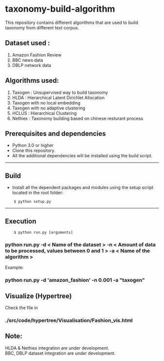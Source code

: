 # taxonomy-build-algorithm
This repository contains different algorithms that are used to build taxonomy from different text corpus.

## Dataset used :

1. Amazon Fashion Review
2. BBC news data
3. DBLP network data

## Algorithms used:

1. Taxogen : Unsupervised way to build taxonomy
2. HLDA : Hierarchical Latent Dirichlet Allocation
3. Taxogen with no local embedding
4. Taxogen with no adaptive clustering
5. HCLUS : Hierarchical Clustering
6. Nethiex : Taxonomy building based on chinese resturant process

           


## Prerequisites and dependencies

- Python 3.0 or higher
- Clone this repository.
- All the additional dependencies will be installed using the build script.

___

## Build

- Install all the dependent packages and modules using the setup script located in the root folder:
```
    $ python setup.py
```

___

## Execution


```
    $ python run.py [arguments]
```


### python run.py -d < Name of the dataset > -n < Amount of data to be processed, values between 0 and 1 > -a < Name of the algorithm >

Example:

### python run.py -d 'amazon_fashion' -n 0.001 -a "taxogen"


## Visualize (Hypertree)

Check the file  in 

### ./src/code/hypertree/Visualisation/Fashion_vis.html



## Note:

HLDA & Nethiex integration are under development.<br/>
BBC, DBLP dataset integration are under development.

